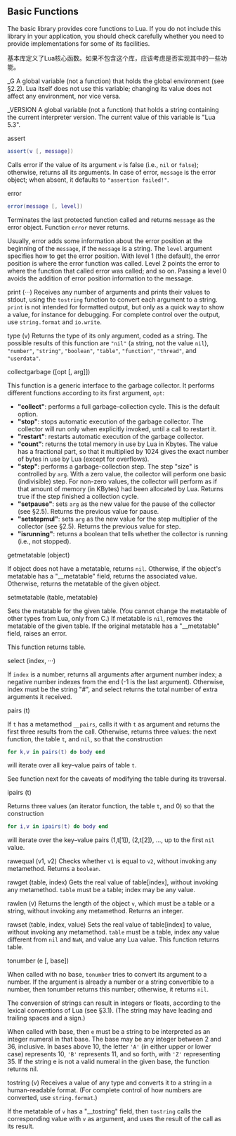 
## Basic Functions

The basic library provides core functions to Lua. 
If you do not include this library in your application, 
you should check carefully whether you need to provide implementations for some of its facilities.

基本库定义了Lua核心函数。如果不包含这个库，应该考虑是否实现其中的一些功能。


_G
A global variable (not a function) that holds the global environment (see §2.2). 
Lua itself does not use this variable; changing its value does not affect any environment, nor vice versa.

_VERSION
A global variable (not a function) that holds a string containing the current interpreter version. 
The current value of this variable is "Lua 5.3".

assert 
```lua
assert(v [, message])
```

Calls error if the value of its argument `v` is false (i.e., `nil` or `false`); 
otherwise, returns all its arguments. 
In case of error, `message` is the error object; when absent, it defaults to `"assertion failed!"`.

error 
```lua
error(message [, level])
```

Terminates the last protected function called and returns `message` as the error object. 
Function `error` never returns.

Usually, error adds some information about the error position at the beginning of the `message`, 
if the `message` is a string. The `level` argument specifies how to get the error position. 
With level 1 (the default), the error position is where the error function was called. 
Level 2 points the error to where the function that called error was called; and so on. 
Passing a level 0 avoids the addition of error position information to the message.


print (···)
Receives any number of arguments and prints their values to stdout, 
using the `tostring` function to convert each argument to a string. 
`print` is not intended for formatted output, but only as a quick way to show a value, 
for instance for debugging. 
For complete control over the output, use `string.format` and `io.write`.

type (v)
Returns the type of its only argument, coded as a string. 
The possible results of this function are `"nil"` (a string, not the value `nil`), 
`"number"`, `"string"`, `"boolean"`, `"table"`, `"function"`, `"thread"`, and `"userdata"`.


collectgarbage ([opt [, arg]])

This function is a generic interface to the garbage collector. 
It performs different functions according to its first argument, `opt`:
- **"collect"**: performs a full garbage-collection cycle. This is the default option.
- **"stop"**: stops automatic execution of the garbage collector. 
    The collector will run only when explicitly invoked, until a call to restart it.
- **"restart"**: restarts automatic execution of the garbage collector.
- **"count"**: returns the total memory in use by Lua in Kbytes. 
    The value has a fractional part, so that it multiplied by 1024 
    gives the exact number of bytes in use by Lua (except for overflows).
- **"step"**: performs a garbage-collection step. 
    The step "size" is controlled by `arg`. 
    With a zero value, the collector will perform one basic (indivisible) step. 
    For non-zero values, the collector will perform as if that amount of memory (in KBytes) 
    had been allocated by Lua. 
    Returns true if the step finished a collection cycle.
- **"setpause"**: sets `arg` as the new value for the pause of the collector (see §2.5). 
    Returns the previous value for pause.
- **"setstepmul"**: sets `arg` as the new value for the step multiplier of the collector (see §2.5). 
    Returns the previous value for step.
- **"isrunning"**: returns a boolean that tells whether the collector is running (i.e., not stopped).


getmetatable (object)

If object does not have a metatable, returns `nil`. 
Otherwise, if the object's metatable has a "__metatable" field, returns the associated value. 
Otherwise, returns the metatable of the given object.


setmetatable (table, metatable)

Sets the metatable for the given table. (You cannot change the metatable of other types from Lua, only from C.) 
If metatable is `nil`, removes the metatable of the given table. 
If the original metatable has a "__metatable" field, raises an error.

This function returns table.


select (index, ···)

If `index` is a number, returns all arguments after argument number index; 
a negative number indexes from the end (-1 is the last argument). 
Otherwise, index must be the string "#", and select returns the total number of extra arguments it received.


pairs (t)

If `t` has a metamethod `__pairs`, calls it with `t` as argument and 
returns the first three results from the call.
Otherwise, returns three values: the next function, the table `t`, and `nil`, so that the construction
```lua
for k,v in pairs(t) do body end
```
will iterate over all key–value pairs of table `t`.

See function next for the caveats of modifying the table during its traversal.

ipairs (t)

Returns three values (an iterator function, the table `t`, and 0) so that the construction
```lua
for i,v in ipairs(t) do body end
```
will iterate over the key–value pairs (1,t[1]), (2,t[2]), ..., up to the first `nil` value.


rawequal (v1, v2)
Checks whether `v1` is equal to `v2`, without invoking any metamethod. Returns a `boolean`.

rawget (table, index)
Gets the real value of table[index], without invoking any metamethod. 
`table` must be a table; index may be any value.

rawlen (v)
Returns the length of the object `v`, which must be a table or a string, 
without invoking any metamethod. Returns an integer.

rawset (table, index, value)
Sets the real value of table[index] to value, without invoking any metamethod. 
`table` must be a table, index any value different from `nil` and `NaN`, and value any Lua value.
This function returns table.


tonumber (e [, base])

When called with no base, `tonumber` tries to convert its argument to a number. 
If the argument is already a number or a string convertible to a number, 
then tonumber returns this number; otherwise, it returns `nil`.

The conversion of strings can result in integers or floats, 
according to the lexical conventions of Lua (see §3.1). 
(The string may have leading and trailing spaces and a sign.)

When called with base, then `e` must be a string to be interpreted as an integer numeral in that base. 
The base may be any integer between 2 and 36, inclusive. 
In bases above 10, the letter `'A'` (in either upper or lower case) represents 10, 
`'B'` represents 11, and so forth, with `'Z'` representing 35. 
If the string e is not a valid numeral in the given base, the function returns nil.

tostring (v)
Receives a value of any type and converts it to a string in a human-readable format. 
(For complete control of how numbers are converted, use `string.format`.)

If the metatable of `v` has a "__tostring" field, 
then `tostring` calls the corresponding value with `v` as argument, 
and uses the result of the call as its result.
